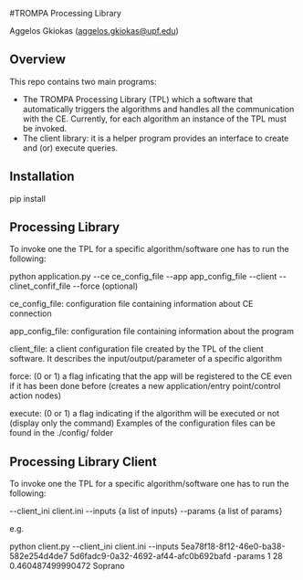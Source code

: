 #TROMPA Processing Library

Aggelos Gkiokas (aggelos.gkiokas@upf.edu)

## Overview

This repo contains two main programs:
- The TROMPA Processing Library (TPL) which a software that automatically triggers the algorithms and handles all the communication with the CE. Currently, for each algorithm an instance of the TPL must be invoked.
- The client library: it is a helper program provides an interface to create and (or) execute queries.


## Installation
pip install 

## Processing Library 

To invoke one the TPL for a specific algorithm/software one has to run the following:

python  application.py --ce ce_config_file --app app_config_file --client --clinet_confif_file --force (optional)

ce_config_file: configuration file containing information about CE connection

app_config_file: configuration file containing information about the program

client_file: a client configuration file created by the TPL of the client software. It describes the input/output/parameter of a specific algorithm

force: (0 or 1) a flag inficating that the app will be registered to the CE even if it has been done before (creates a new application/entry point/control action nodes)

execute: (0 or 1) a flag indicating if the algorithm will be executed or not (display only the command)
Examples of the configuration files can be found in the ./config/ folder

## Processing Library Client

To invoke one the TPL for a specific algorithm/software one has to run the following:

--client_ini client.ini --inputs {a list of inputs} --params {a list of params} 

e.g.

python client.py --client_ini client.ini --inputs 5ea78f18-8f12-46e0-ba38-582e254d4de7 5d6fadc9-0a32-4692-af44-afc0b692bafd -params 1 28 0.460487499990472 Soprano

